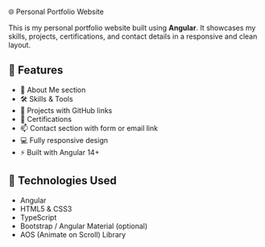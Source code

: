 🌐 Personal Portfolio Website

This is my personal portfolio website built using **Angular**. It showcases my skills, projects, certifications, and contact details in a responsive and clean layout.

## 🚀 Features

- 🧑 About Me section
- 🛠️ Skills & Tools
- 📂 Projects with GitHub links
- 🏅 Certifications
- 📫 Contact section with form or email link
- 💻 Fully responsive design
- ⚡ Built with Angular 14+

## 🔧 Technologies Used

- Angular
- HTML5 & CSS3
- TypeScript
- Bootstrap / Angular Material (optional)
- AOS (Animate on Scroll) Library
